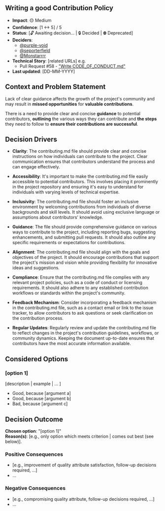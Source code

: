 ## Writing a good Contribution Policy

- **Impact**: 🟡 Medium
- **Confidence**: [1 <-> 5] / 5️
- **Status**: [🔓 Awaiting decision... | 🔒 Decided | ⛔ Deprecated]
- **Deciders**:
  - [@purple-void](https://github.com/purple-void)
  - [@seporterfield](https://github.com/seporterfield)
  - [@Monstarrrr](https://github.com/Monstarrrr)
- **Technical Story**: [related URLs] e.g.
  - Pull Request #58 - ["Write CODE_OF_CONDUCT.md"](https://github.com/Monstarrrr/rebutify/pull/58) <!-- optional -->
- **Last updated**: [DD-MM-YYYY]

## Context and Problem Statement

Lack of clear guidance affects the growth of the project's community and may result in **missed opportunities** for **valuable contributions**.

There is a need to provide clear and concise **guidance** to potential contributors, **outlining** the various ways they can contribute and **the steps** they need to follow to **ensure their contributions are successful**.

## Decision Drivers <!-- optional -->

- **Clarity**: The contributing.md file should provide clear and concise instructions on how individuals can contribute to the project. Clear communication ensures that contributors understand the process and can engage effectively.
- **Accessibility**: It's important to make the contributing.md file easily accessible to potential contributors. This involves placing it prominently in the project repository and ensuring it's easy to understand for individuals with varying levels of technical expertise.
- **Inclusivity**: The contributing.md file should foster an inclusive environment by welcoming contributions from individuals of diverse backgrounds and skill levels. It should avoid using exclusive language or assumptions about contributors' knowledge.

- **Guidance**: The file should provide comprehensive guidance on various ways to contribute to the project, including reporting bugs, suggesting enhancements, and submitting pull requests. It should also outline any specific requirements or expectations for contributions.

- **Alignment**: The contributing.md file should align with the goals and objectives of the project. It should encourage contributions that support the project's mission and vision while providing flexibility for innovative ideas and suggestions.

- **Compliance**: Ensure that the contributing.md file complies with any relevant project policies, such as a code of conduct or licensing requirements. It should also adhere to any established contribution workflows or standards within the project's community.

- **Feedback Mechanism**: Consider incorporating a feedback mechanism in the contributing.md file, such as a contact email or link to the issue tracker, to allow contributors to ask questions or seek clarification on the contribution process.

- **Regular Updates**: Regularly review and update the contributing.md file to reflect changes in the project's contribution guidelines, workflows, or community dynamics. Keeping the document up-to-date ensures that contributors have the most accurate information available.

## Considered Options

### [option 1]

[description | example | … ] <!-- optional -->

- Good, because [argument a]
- Good, because [argument b]
- Bad, because [argument c]

## Decision Outcome

**Chosen option**: "[option 1]"  
**Reason(s)**: [e.g., only option which meets criterion | comes out best (see below)].

### Positive Consequences <!-- optional -->

- [e.g., improvement of quality attribute satisfaction, follow-up decisions required, …]
- …

### Negative Consequences <!-- optional -->

- [e.g., compromising quality attribute, follow-up decisions required, …]
- …
